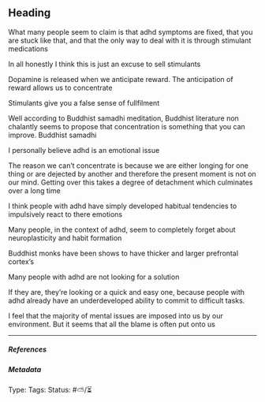 ## Heading  # 

What many people seem to claim is that adhd symptoms are fixed, that you are stuck like that, and that the only way to deal with it is through stimulant medications

In all honestly I think this is just an excuse to sell stimulants

Dopamine is released when we anticipate reward. The anticipation of reward allows us to concentrate

Stimulants give you a false sense of fullfilment

Well according to Buddhist samadhi meditation, Buddhist literature non chalantly seems to propose that concentration is something that you can improve. Buddhist samadhi

I personally believe adhd is an emotional issue

The reason we can’t concentrate is because we are either longing for one thing or are dejected by another and therefore the present moment is not on our mind. Getting over this takes a degree of detachment which culminates over a long time

I think people with adhd have simply developed habitual tendencies to impulsively react to there emotions

Many people, in the context of adhd, seem to completely forget about neuroplasticity and habit formation

Buddhist monks have been shows to have thicker and larger prefrontal cortex’s 

Many people with adhd are not looking for a solution

If they are, they’re looking or a quick and easy one, because people with adhd already have an underdeveloped ability to commit to difficult tasks.

I feel that the majority of mental issues are imposed into us by our environment. But it seems that all the blame is often put onto us

___

##### References



##### Metadata

Type: 
Tags:
Status: #⛅️/⏳ 